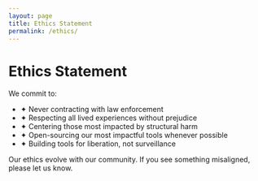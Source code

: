 ```yaml
---
layout: page
title: Ethics Statement
permalink: /ethics/
---
```


# Ethics Statement

We commit to:

- ✦ Never contracting with law enforcement
- ✦ Respecting all lived experiences without prejudice
- ✦ Centering those most impacted by structural harm
- ✦ Open-sourcing our most impactful tools whenever possible
- ✦ Building tools for liberation, not surveillance

Our ethics evolve with our community. If you see something misaligned, please let us know.
